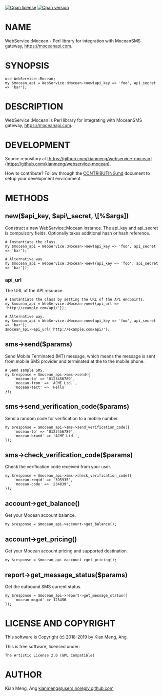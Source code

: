 [![Cpan license](https://img.shields.io/cpan/l/WebService-Mocean.svg)](https://metacpan.org/release/WebService-Mocean)
[![Cpan version](https://img.shields.io/cpan/v/WebService-Mocean.svg)](https://metacpan.org/release/WebService-Mocean)

# NAME

WebService::Mocean - Perl library for integration with MoceanSMS gateway,
https://moceanapi.com.

# SYNOPSIS

    use WebService::Mocean;
    my $mocean_api = WebService::Mocean->new(api_key => 'foo', api_secret => 'bar');

# DESCRIPTION

WebService::Mocean is Perl library for integrating with MoceanSMS gateway,
https://moceanapi.com.

# DEVELOPMENT

Source repository at [https://github.com/kianmeng/webservice-mocean](https://github.com/kianmeng/webservice-mocean).

How to contribute? Follow through the [CONTRIBUTING.md](https://github.com/kianmeng/webservice-mocean/blob/master/CONTRIBUTING.md) document to setup your development environment.

# METHODS

## new($api\_key, $api\_secret, \[%$args\])

Construct a new WebService::Mocean instance. The api\_key and api\_secret is
compulsory fields. Optionally takes additional hash or hash reference.

    # Instantiate the class.
    my $mocean_api = WebService::Mocean->new(api_key => 'foo', api_secret => 'bar');

    # Alternative way.
    my $mocean_api = WebService::Mocean->new({api_key => 'foo', api_secret => 'bar'});

### api\_url

The URL of the API resource.

    # Instantiate the class by setting the URL of the API endpoints.
    my $mocean_api = WebService::Mocean->new({api_url => 'http://example.com/api/'});

    # Alternative way.
    my $mocean_api = WebService::Mocean->new(api_key => 'foo', api_secret => 'bar');
    $mocean_api->api_url('http://example.com/api/');

## sms->send($params)

Send Mobile Terminated (MT) message, which means the message is sent from
mobile SMS provider and terminated at the to the mobile phone.

    # Send sample SMS.
    my $response = $mocean_api->sms->send({
        'mocean-to' => '0123456789',
        'mocean-from' => 'ACME Ltd.',
        'mocean-text' => 'Hello'
    });

## sms->send\_verification\_code($params)

Send a random code for verification to a mobile number.

    my $response = $mocean_api->sms->send_verification_code({
        'mocean-to' => '0123456789',
        'mocean-brand' => 'ACME Ltd.',
    });

## sms->check\_verification\_code($params)

Check the verification code received from your user.

    my $response = $mocean_api->sms->check_verification_code({
        'mocean-reqid' => '395935',
        'mocean-code' => '234839',
    });

## account->get\_balance()

Get your Mocean account balance.

    my $response = $mocean_api->account->get_balance();

## account->get\_pricing()

Get your Mocean account pricing and supported destination.

    my $response = $mocean_api->account->get_pricing();

## report->get\_message\_status($params)

Get the outbound SMS current status.

    my $response = $mocean_api->report->get_message_status({
        'mocean-msgid' => 123456
    });

# LICENSE AND COPYRIGHT

This software is Copyright (c) 2018-2019 by Kian Meng, Ang.

This is free software, licensed under:

    The Artistic License 2.0 (GPL Compatible)

# AUTHOR

Kian Meng, Ang <kianmeng@users.noreply.github.com>

